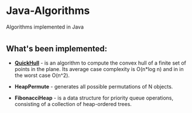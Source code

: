 # Java-Algorithms
Algorithms implemented in Java

# 

## What's been implemented:
- [**QuickHull**](https://github.com/Affordall/Java-Algorithms/blob/master/src/com/algorithms/impl/quick_hull/QuickHull.java) - is an algorithm to compute the convex hull of a finite set of points in the plane. Its average case complexity is O(n*log n) and in in the worst case O(n^2).

- **HeapPermute** - generates all possible permutations of N objects.

- **FibonacciHeap** - is a data structure for priority queue operations, consisting of a collection of heap-ordered trees.
